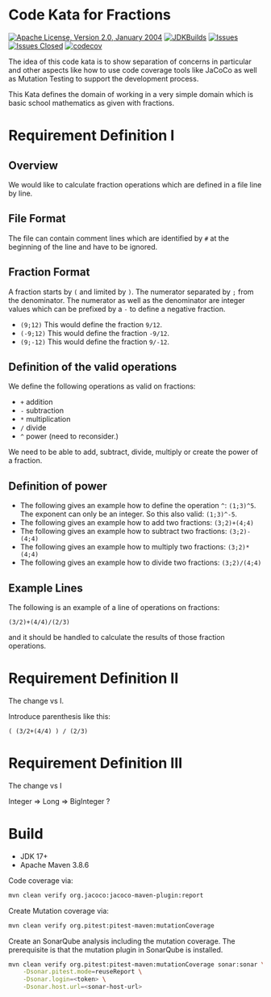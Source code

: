 <!---
 Licensed to the Apache Software Foundation (ASF) under one or more
 contributor license agreements.  See the NOTICE file distributed with
 this work for additional information regarding copyright ownership.
 The ASF licenses this file to You under the Apache License, Version 2.0
 (the "License"); you may not use this file except in compliance with
 the License.  You may obtain a copy of the License at

      http://www.apache.org/licenses/LICENSE-2.0

 Unless required by applicable law or agreed to in writing, software
 distributed under the License is distributed on an "AS IS" BASIS,
 WITHOUT WARRANTIES OR CONDITIONS OF ANY KIND, either express or implied.
 See the License for the specific language governing permissions and
 limitations under the License.
-->
# Code Kata for Fractions

[![Apache License, Version 2.0, January 2004](https://img.shields.io/github/license/apache/maven.svg?label=License)][license]
[![JDKBuilds](https://github.com/khmarbaise/kata-fraction/actions/workflows/jdkbuilds.yml/badge.svg)](https://github.com/khmarbaise/kata-fraction/actions/workflows/jdkbuilds.yml)
[![Issues](https://img.shields.io/github/issues/khmarbaise/kata-fraction)](https://github.com/khmarbaise/kata-fraction/issues)
[![Issues Closed](https://img.shields.io/github/issues-closed/khmarbaise/kata-fraction)](https://github.com/khmarbaise/kata-fraction/issues?q=is%3Aissue+is%3Aclosed)
[![codecov](https://codecov.io/gh/khmarbaise/kata-fraction/branch/master/graph/badge.svg?token=RULU3ULC3O)](https://codecov.io/gh/khmarbaise/kata-fraction)

The idea of this code kata is to show separation of concerns in particular and other aspects
like how to use code coverage tools like JaCoCo as well as Mutation Testing to support the development
process.

This Kata defines the domain of working in a very simple domain which is basic school mathematics as
given with fractions.

# Requirement Definition I 

## Overview
We would like to calculate fraction operations which are defined in a file line by line.

## File Format

The file can contain comment lines which are identified
by `#` at the beginning of the line and have to be ignored.

## Fraction Format
A fraction starts by `(` and limited by `)`. The numerator separated by `;` from the denominator.
The numerator as well as the denominator are integer values which can be prefixed by a `-` to define
a negative fraction.

* `(9;12)` This would define the fraction `9/12`.
* `(-9;12)` This would define the fraction `-9/12`.
* `(9;-12)` This would define the fraction `9/-12`.

## Definition of the valid operations

We define the following operations as valid on fractions:

 * `+` addition
 * `-` subtraction
 * `*` multiplication
 * `/` divide
 * `^` power (need to reconsider.)

We need to be able to add, subtract, divide, multiply or create the power of a fraction.

## Definition of power

* The following gives an example how to define the operation `^`:
  `(1;3)^5`. The exponent can only be an integer. So this also valid: `(1;3)^-5`.
* The following gives an example how to add two fractions: `(3;2)+(4;4)`
* The following gives an example how to subtract two fractions: `(3;2)-(4;4)`
* The following gives an example how to multiply two fractions: `(3;2)*(4;4)`
* The following gives an example how to divide two fractions: `(3;2)/(4;4)`

## Example Lines
The following is an example of a line of operations on fractions:
```
(3/2)+(4/4)/(2/3)
``` 

and it should be handled to calculate the results of those
fraction operations.


# Requirement Definition II

The change vs I.

Introduce parenthesis like this:
```
( (3/2+(4/4) ) / (2/3)
``` 

# Requirement Definition III

The change vs I

Integer => Long => BigInteger ?

# Build

* JDK 17+
* Apache Maven 3.8.6

Code coverage via:
```bash
mvn clean verify org.jacoco:jacoco-maven-plugin:report
```
Create Mutation coverage via:
```bash
mvn clean verify org.pitest:pitest-maven:mutationCoverage
```
Create an SonarQube analysis including the mutation coverage. The prerequisite is that
the mutation plugin in SonarQube is installed.
```bash
mvn clean verify org.pitest:pitest-maven:mutationCoverage sonar:sonar \
    -Dsonar.pitest.mode=reuseReport \
    -Dsonar.login=<token> \
    -Dsonar.host.url=<sonar-host-url>
```

[license]: https://www.apache.org/licenses/LICENSE-2.0
